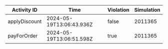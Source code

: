 | Activity ID | Time | Violation | Simulation |
| --- | --- | --- | --- |
| applyDiscount | 2024-05-19T13:06:43.936Z | false | 2011365 |
| payForOrder | 2024-05-19T13:06:51.598Z | true | 2011365 |